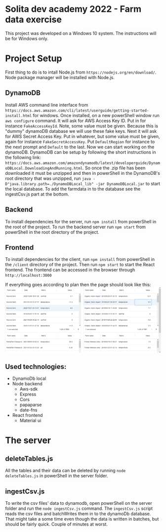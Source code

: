 # Solita dev academy 2022 -  Farm data exercise

This project was developed on a Windows 10 system. The instructions will be for Windows only.

# Project Setup

First thing to do is to intall Node.js from `https://nodejs.org/en/download/`. Node package manager will be installed with Node.js.

## DynamoDB
Install AWS command line interface from `https://docs.aws.amazon.com/cli/latest/userguide/getting-started-install.html` for windows. Once installed, on a new powerShell window run `aws configure` command. It will ask for AWS Access Key ID. Put in for instance `FakeAccessKeyId`. Note, some value must be given. Because this is "dummy" dynamoDB database we will use these fake keys. Next it will ask for AWS Secret Access Key. Put in whatever, but some value must be given, again for instance `FakeSecretAccessKey`. Put `DefaultRegion` for instance to the next prompt and `Default` to the last.
Now we can start working on the dynamoDB.
DynamoDB can be setup by following the short instructions in the following link: `https://docs.aws.amazon.com/amazondynamodb/latest/developerguide/DynamoDBLocal.DownloadingAndRunning.html`.
So once the .zip file has been downloaded it must be unzipped and then in powerShell in the DynamoDB's root directory that was unzipped, run `java -D"java.library.path=./DynamoDBLocal_lib" -jar DynamoDBLocal.jar` to start the local database.
To add the farmdata in to the database see the ingestCsv.js part at the bottom.

## Backend
To install dependencies for the server, run `npm install` from powerShell in the root of the project. To run the backend server run `npm start` from powerShell in the root directory of the project.

## Frontend
To install dependencies for the client, run `npm install` from powerShell in the `/client` directory of the project. Then run `npm start` to start the React frontend.
The frontend can be accessed in the browser through `http://localhost:3000`

If everything goes according to plan then the page should look like this:
![Should look like this](shouldLookLikethis.png?raw=true)

## Used technologies:

- DynamoDb local 
- Node backend
    - Aws-sdk
    - Express
    - Cors
    - papaparse
    - date-fns
- React frontend
    - Material ui

# The server
## deleteTables.js
All the tables and their data can be deleted by running `node deleteTables.js` in powerShell in the server folder.

## ingestCsv.js
To write the csv files' data to dynamodb, open powerShell on the server folder and run the `node ingestCsv.js` command. The `ingestCsv.js` script reads the csv files and batchWrites them in to the dynamoDb database.
That might take a some time even though the data is written in batches, but should be fairly quick. Couple of minutes at worst.
